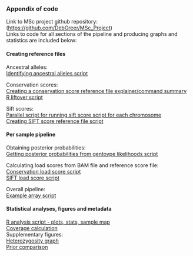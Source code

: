 ### Appendix of code
Link to MSc project github repository: (https://github.com/DebGreer/MSc_Project)  
Links to code for all sections of the pipeline and producing graphs and statistics are included below: 

#### Creating reference files
Ancestral alleles:  
[Identifying ancestral alleles script](https://github.com/DebGreer/MSc_Project/blob/master/anc_seq_v1.py)  

Conservation scores:  
[Creating a conservation score reference file explainer/command summary](https://github.com/DebGreer/MSc_Project/blob/master/Creating%20a%20conservation%20score%20reference%20file.md)  
[R liftover script](https://github.com/DebGreer/MSc_Project/blob/master/liftOver_apocrita.R)  

Sift scores:  
[Parallel script for running sift score script for each chromosome](https://github.com/DebGreer/MSc_Project/blob/master/parallel_sift_all.sh)  
[Creating SIFT score reference file script](https://github.com/DebGreer/MSc_Project/blob/master/sift_ref_file_v3.sh)  

#### Per sample pipeline
Obtaining posterior probabilities:  
[Getting posterior probabilities from gentoype likelihoods script](https://github.com/DebGreer/MSc_Project/blob/master/all_genotype_likelihoods_v3.py)  

Calculating load scores from BAM file and reference score file:  
[Conservation load score script](https://github.com/DebGreer/MSc_Project/blob/master/mut_load_calculator_v3.py)  
[SIFT load score script](https://github.com/DebGreer/MSc_Project/blob/master/sift_calculator_v2.py)  

Overall pipeline:  
[Example array script](https://github.com/DebGreer/MSc_Project/blob/master/array_pipeline_combined_modern_set4_1.sh)  

#### Statistical analyses, figures and metadata
[R analysis script - plots, stats, sample map](https://github.com/DebGreer/MSc_Project/blob/master/Analysis_MSc_v6.R)  
[Coverage calculation](https://github.com/DebGreer/MSc_Project/blob/master/coverage_calculator.sh)  
Supplementary figures:  
[Heterozygosity graph](https://github.com/DebGreer/MSc_Project/blob/master/Heterozygosity_graph_v3.R)  
[Prior comparison](https://github.com/DebGreer/MSc_Project/blob/master/Prior_comparison_v2.R)  
